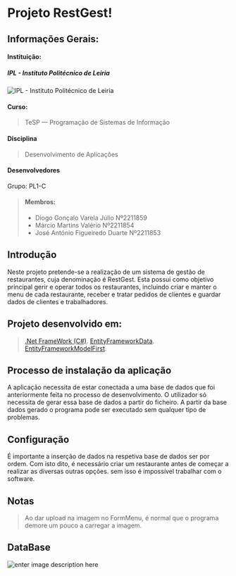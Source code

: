 # Projeto RestGest!

## Informações Gerais:
#### Instituição:

##### IPL - Instituto Politécnico de Leiria

![IPL - Instituto Politécnico de Leiria](https://www.ipleiria.pt/estg/wp-content/uploads/sites/19/2019/04/estg_h-01.png)

#### Curso:
> TeSP — Programação de Sistemas de Informação

#### Disciplina
> Desenvolvimento de Aplicações

#### Desenvolvedores
Grupo: PL1-C

> #### Membros:
> - Diogo Gonçalo Varela Júlio Nº2211859
> - Márcio Martins Valério Nº2211854
> - José António Figueiredo Duarte Nº2211853


## Introdução

Neste projeto pretende-se a realização de um sistema de gestão de restaurantes, cuja denominação é RestGest. Esta possui como objetivo principal gerir e operar todos os restaurantes, incluindo criar e manter o menu de cada restaurante, receber e tratar pedidos de clientes e guardar dados de clientes e trabalhadores.

## Projeto desenvolvido em:
>[.Net FrameWork (C#)](https://dotnet.microsoft.com/en-us/download/dotnet-framework).
>[EntityFrameworkData](https://docs.microsoft.com/en-us/ef/).
>[EntityFrameworkModelFirst](https://docs.microsoft.com/en-us/ef/ef6/modeling/designer/workflows/model-first).



## Processo de instalação da aplicação

A aplicação necessita de estar conectada a uma base de dados que foi anteriormente feita no processo de desenvolvimento. O utilizador só necessita de gerar essa base de dados a partir do ficheiro. A partir da base dados gerado o programa pode ser executado sem qualquer tipo de problemas.

## Configuração

É importante a inserção de dados na respetiva base de dados ser por ordem. Com isto dito, é necessário criar um restaurante antes de começar a realizar as diversas outras opções. sem isso é impossível trabalhar com o software. 

## Notas

> Ao dar upload na imagem no FormMenu, é normal que o programa demore um pouco a carregar a imagem.

## DataBase

![enter image description here](https://cdn.discordapp.com/attachments/958021459391967253/989274028080504853/unknown.png)




